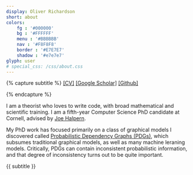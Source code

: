 ```yaml
---
display: Oliver Richardson
short: about
colors:
    fg : '#000000'
    bg : '#FFFFFF'
    menu : '#BBBBBB'
    nav : '#F8F8F8'
    border : '#E7E7E7'
    shadow : '#e7e7e7'
glyph: user
# special_css: /css/about.css
---
```


{% capture subtitle %}
[[CV]](/files/cv.pdf)
[[Google Scholar]](https://scholar.google.com/citations?user=5_yI4jIAAAAJ)
[[Github]](https://github.com/orichardson)
<!-- [[Twitter]]()
[[Instagram]]() -->
{% endcapture %}

I am a theorist who loves to write code, with broad mathematical and scientific training.
I am a fifth-year Computer Science PhD candidate at Cornell, advised by 
[Joe Halpern](http://www.cs.cornell.edu/home/halpern).
<!-- I have broad interests and broad technical expertise. -->

My PhD work has focused primarily on a class of graphical models I discovered called
[Probabilistic Dependency Graphs (PDGs)](https://orichardson.github.io/pdg/), which 
subsumes traditional graphical models, as well as many machine leraning models. 
Critically, PDGs can contain inconsistent probabilistic information, and that degree of inconsistency
turns out to be quite important.

{{ subtitle }}


